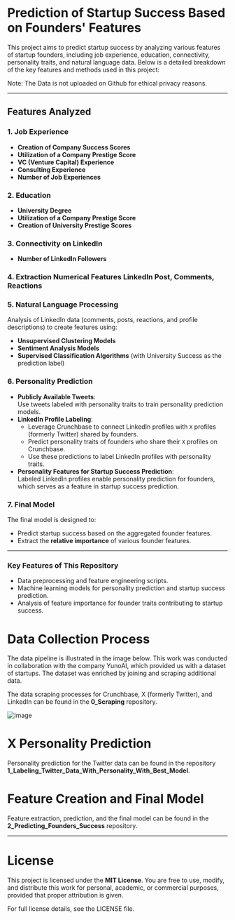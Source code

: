 # **Prediction of Startup Success Based on Founders' Features**

This project aims to predict startup success by analyzing various features of startup founders, including job experience, education, connectivity, personality traits, and natural language data. Below is a detailed breakdown of the key features and methods used in this project:

Note: The Data is not uploaded on Github for ethical privacy reasons.

---

## **Features Analyzed**

### **1. Job Experience**
- **Creation of Company Success Scores**
- **Utilization of a Company Prestige Score**
- **VC (Venture Capital) Experience**
- **Consulting Experience**
- **Number of Job Experiences**

### **2. Education**
- **University Degree**
- **Utilization of a Company Prestige Score**
- **Creation of University Prestige Scores**

### **3. Connectivity on LinkedIn**
- **Number of LinkedIn Followers**

### **4. Extraction Numerical Features LinkedIn Post, Comments, Reactions**
### **5. Natural Language Processing**
Analysis of LinkedIn data (comments, posts, reactions, and profile descriptions) to create features using:
- **Unsupervised Clustering Models**
- **Sentiment Analysis Models**
- **Supervised Classification Algorithms** (with University Success as the prediction label)
### **6. Personality Prediction**
- **Publicly Available Tweets**:  
  Use tweets labeled with personality traits to train personality prediction models.
- **LinkedIn Profile Labeling**:  
  - Leverage Crunchbase to connect LinkedIn profiles with `X` profiles (formerly Twitter) shared by founders.
  - Predict personality traits of founders who share their `X` profiles on Crunchbase.
  - Use these predictions to label LinkedIn profiles with personality traits.
- **Personality Features for Startup Success Prediction**:  
  Labeled LinkedIn profiles enable personality prediction for founders, which serves as a feature in startup success prediction.
### **7. Final Model**
The final model is designed to:
- Predict startup success based on the aggregated founder features.
- Extract the **relative importance** of various founder features.
---
### **Key Features of This Repository**
- Data preprocessing and feature engineering scripts.
- Machine learning models for personality prediction and startup success prediction.
- Analysis of feature importance for founder traits contributing to startup success.

# **Data Collection Process**

The data pipeline is illustrated in the image below. This work was conducted in collaboration with the company YunoAI, which provided us with a dataset of startups. The dataset was enriched by joining and scraping additional data. 

The data scraping processes for Crunchbase, X (formerly Twitter), and LinkedIn can be found in the **0_Scraping** repository.

![image](https://github.com/user-attachments/assets/e2e6bd7f-ea92-48a1-8bad-afcd20a74d61)

# **X Personality Prediction**
Personality prediction for the Twitter data can be found in the repository **1_Labeling_Twitter_Data_With_Personality_With_Best_Model**.

# **Feature Creation and Final Model**
Feature extraction, prediction, and the final model can be found in the **2_Predicting_Founders_Success** repository.

---

# License
This project is licensed under the **MIT License**. You are free to use, modify, and distribute this work for personal, academic, or commercial purposes, provided that proper attribution is given.

For full license details, see the LICENSE file.



